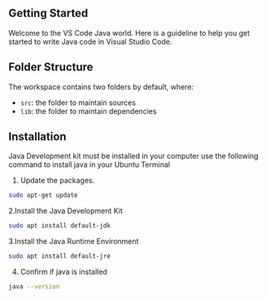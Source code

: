 ## Getting Started

Welcome to the VS Code Java world. Here is a guideline to help you get started to write Java code in Visual Studio Code.

## Folder Structure

The workspace contains two folders by default, where:

- `src`: the folder to maintain sources
- `lib`: the folder to maintain dependencies

## Installation
Java Development kit must be installed in your computer use the following command to install java in your Ubuntu Terminal
1. Update the packages.

  ```bash
  sudo apt-get update
 ```

2.Install the Java Development  Kit

```bash
sudo apt install default-jdk
```  
3.Install the Java Runtime Environment

```bash
sudo apt install default-jre
```
4. Confirm if java is installed

```bash
java --version
```




